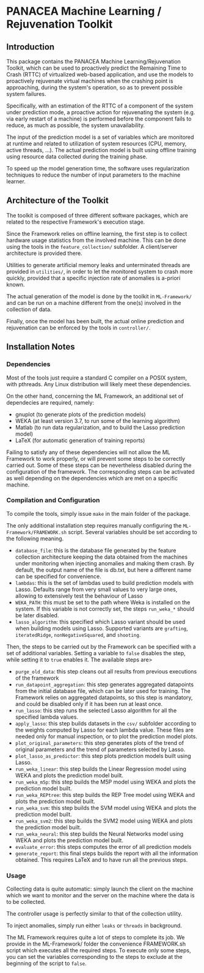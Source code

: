 PANACEA Machine Learning / Rejuvenation Toolkit
===============================================


Introduction
------------

This package contains the PANACEA Machine Learning/Rejuvenation Toolkit,
which can be used to proactively predict the Remaining Time to Crash (RTTC) of
virtualized web-based application, and use the models to proactively
rejuvenate virtual machines when the crashing point is approaching,
during the system's operation, so as to prevent possible system failures.

Specifically, with an estimation of the RTTC of a component of the system 
under prediction mode, a proactive action for rejuvenating the system 
(e.g. via early restart of a machine) is performed before the component fails
to reduce, as much as possible, the system unavailability.

The input of the prediction model is a set of variables which are monitored
at runtime and related to utilization of system resources (CPU, memory, active threads, ...).
The actual prediction model is built using offline training using resource data
collected during the training phase.

To speed up the model generation time, the software uses regularization techniques 
to reduce the number of input parameters to the machine learner.



Architecture of the Toolkit
---------------------------

The toolkit is composed of three different software packages,
which are related to the respective Framework's execution stage.

Since the Framework relies on offline learning, the first step
is to collect hardware usage statistics from the involved machine.
This can be done using the tools in the `feature_collection/`
subfolder. A client/server architecture is provided there.

Utilities to generate artificial memory leaks and unterminated
threads are provided in `utilities/`, in order to let the monitored
system to crash more quickly, provided that a specific injection
rate of anomalies is a-priori known.

The actual generation of the model is done by the toolkit
in `ML-Framework/` and can be run on a machine different from
the one(s) involved in the collection of data.

Finally, once the model has been built, the actual online prediction
and rejuvenation can be enforced by the tools in `controller/`. 




Installation Notes
------------------

### Dependencies

Most of the tools just require a standard C compiler on a POSIX
system, with pthreads. Any Linux distribution will likely meet
these dependencies.

On the other hand, concerning the ML Framework, an additional set
of dependecies are required, namely:
  - gnuplot (to generate plots of the prediction models)
  - WEKA (at least version 3.7, to run some of the learning algorithm)
  - Matlab (to run data regularization, and to build the Lasso prediction model)
  - LaTeX (for automatic generation of training reports)
  
Failing to satisfy any of these dependencies will not allow the
ML Framework to work properly, or will prevent some steps to
be correctly carried out. Some of these steps can be nevertheless
disabled during the configuration of the framework. The corresponding
steps can be activated as well depending on the dependencies which
are met on a specific machine.


### Compilation and Configuration

To compile the tools, simply issue `make` in the main folder
of the package.

The only additional installation step requires manually
configuring the `ML-Framework/FRAMEWORK.sh` script. Several
variables should be set according to the following meaning.

  - `database_file`: this is the database file generated by the feature
					 collection architecture keeping the data obtained from
					 the machines under monitoring when injecting anomalies
					 and making them crash. By default, the output name
					 of the file is db.txt, but here a different name
					 can be specified for convenience.
  - `lambdas`: this is the set of lambdas used to build prediction models
			   with Lasso. Defaults range from very small values to very
			   large ones, allowing to extensively test the behaviour of
			   Lasso
  - `WEKA_PATH`: this must be set to the path where Weka is installed on
			     the system. If this variable is not correctly set, the steps
				 `run_weka_*` should be later disabled.
  - `lasso_algorithm`: this specified which Lasso variant should be used
					   when building models using Lasso. Supported variants
					   are `grafting`, `iteratedRidge`, `nonNegativeSquared`, and
					   `shooting`.

Then, the steps to be carried out by the Framework can be specified
with a set of additional variables. Setting a variable to `false`
disables the step, while setting it to `true` enables it. The available
steps are>

  - `purge_old_data`: this step cleans out all results from previous
						executions of the framework
  - `run_datapoint_aggregation`: this step generates aggregated datapoints
						from the initial database file, which can be later
						used for training. The Framework relies on aggregated
						datapoints, so this step is mandatory, and could be
						disabled only if it has been run at least once.
  - `run_lasso`: this step runs the selected Lasso algorithm for all the
				 specified lambda values.
  - `apply_lasso`: this step builds datasets in the `csv/` subfolder according
				   to the weights computed by Lasso for each lambda value. These
				   files are needed only for manual inspection, or to plot the
				   prediction model plots.
  - `plot_original_parameters`: this step generates plots of the trend of original parameters
								and the trend of parameters selected by Lasso.
  - `plot_lasso_as_predictor`: this step plots prediction models built using Lasso.
  - `run_weka_linear`: this step builds the Linear Regression model using WEKA and
					   plots the prediction model built.
  - `run_weka_m5p`: this step builds the M5P model using WEKA and
					   plots the prediction model built.
  - `run_weka_REPtree`: this step builds the REP Tree model using WEKA and
					   plots the prediction model built.
  - `run_weka_svm`: this step builds the SVM model using WEKA and
					   plots the prediction model built.
  - `run_weka_svm2`: this step builds the SVM2 model using WEKA and
					   plots the prediction model built.
  - `run_weka_neural`: this step builds the Neural Networks model using WEKA and
					   plots the prediction model built.
  - `evaluate_error`: this steps computes the error of all prediction models
  - `generate_report`: this final steps builds the report with all the information
					   obtained. This requires LaTeX and to have run all the previous
					   steps.


### Usage

Collecting data is quite automatic: simply launch the client
on the machine which we want to monitor and the server on
the machine where the data is to be collected.

The controller usage is perfectly similar to that of the
collection utility.

To inject anomalies, simply run either `leaks` or `threads`
in background.

The ML Framework requires quite a lot of steps to complete
its job. We provide in the ML-Framework/ folder the convenience
FRAMEWORK.sh script which executes all the required steps.
To execute only some steps, you can set the variables
corresponding to the steps to exclude at the beginning of
the script to `false`.
